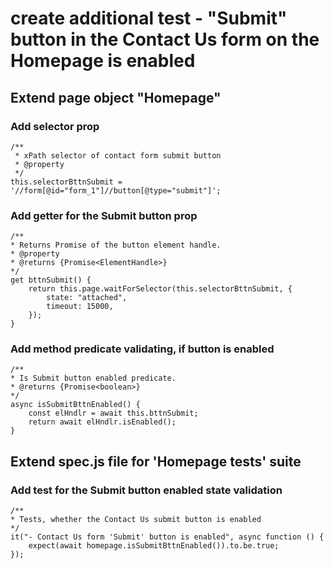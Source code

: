 # create additional test - "Submit" button in the Contact Us form on the Homepage is enabled

## Extend page object "Homepage"

### Add selector prop

    /**
     * xPath selector of contact form submit button
     * @property
     */
    this.selectorBttnSubmit = '//form[@id="form_1"]//button[@type="submit"]';

### Add getter for the Submit button prop

    /**
    * Returns Promise of the button element handle.
    * @property
    * @returns {Promise<ElementHandle>}
    */
    get bttnSubmit() {
        return this.page.waitForSelector(this.selectorBttnSubmit, {
            state: "attached",
            timeout: 15000,
        });
    }

### Add method predicate validating, if button is enabled

    /**
    * Is Submit button enabled predicate.
    * @returns {Promise<boolean>}
    */
    async isSubmitBttnEnabled() {
        const elHndlr = await this.bttnSubmit;
        return await elHndlr.isEnabled();
    }

## Extend spec.js file for 'Homepage tests' suite

### Add test for the Submit button enabled state validation

    /**
    * Tests, whether the Contact Us submit button is enabled
    */
    it("- Contact Us form 'Submit' button is enabled", async function () {
        expect(await homepage.isSubmitBttnEnabled()).to.be.true;
    });
